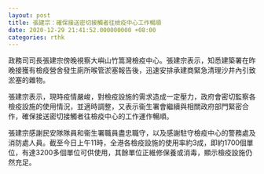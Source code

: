 ```yaml
---
layout: post
title: 張建宗：確保接送密切接觸者往檢疫中心工作暢順
date: 2020-12-29 21:41:52.000000000 +08:00
categories: rthk
---
```


政務司司長張建宗傍晚視察大嶼山竹篙灣檢疫中心。張建宗表示，知悉建築署在昨晚接獲有檢疫營舍發生廁所喉管淤塞報告後，迅速安排承建商緊急清理沙井內引致淤塞的雜物。

張建宗表示，現時疫情嚴峻，對檢疫設施的需求造成一定壓力，政府會密切監察各檢疫設施的使用情況，並適時調整，又表示衞生署會繼續與相關政府部門緊密合作，確保接送密切接觸者往檢疫中心的工作運作暢順。

張建宗感謝民安隊隊員和衞生署職員盡忠職守，以及感謝駐守檢疫中心的警務處及消防處人員。截至今日上午11時，全港各檢疫設施的使用率約3成，即約1700個單位，有達3200多個單位可供使用，其餘單位正維修保養或消毒，顯示檢疫設施仍然充足。
